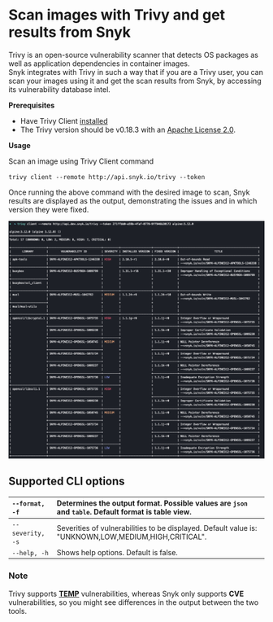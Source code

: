 # Scan images with Trivy and get results from Snyk

Trivy is an open-source vulnerability scanner that detects OS packages as well as application dependencies in container images.  
Snyk integrates with Trivy in such a way that if you are a Trivy user, you can scan your images using it and get the scan results from Snyk, by accessing its vulnerability database intel.

**Prerequisites**

* Have Trivy Client [installed](https://aquasecurity.github.io/trivy/v0.18.3/installation/)
* The Trivy version should be v0.18.3 with an [Apache License 2.0](https://github.com/aquasecurity/trivy/blob/main/LICENSE).

**Usage**

Scan an image using Trivy Client command

```text
trivy client --remote http://api.snyk.io/trivy --token
```

Once running the above command with the desired image to scan, Snyk results are displayed as the output, demonstrating the issues and in which version they were fixed.

![](../../.gitbook/assets/mceclip0-20-.png)

## **Supported CLI options**

| `--format, -f` | Determines the output format. Possible values are `json` and `table`. Default format is table view. |
| :--- | :--- |
| `--severity, -s` | Severities of vulnerabilities to be displayed. Default value is: "UNKNOWN,LOW,MEDIUM,HIGH,CRITICAL". |
| `--help, -h` | Shows help options. Default is false. |

### Note

Trivy supports [**TEMP**](https://security-tracker.debian.org/tracker/data/fake-names) vulnerabilities, whereas Snyk only supports **CVE** vulnerabilities, so you might see differences in the output between the two tools.

